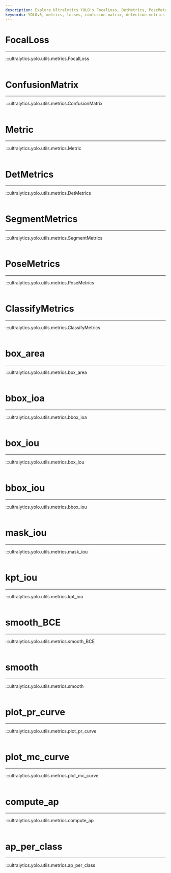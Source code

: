 ```yaml
---
description: Explore Ultralytics YOLO's FocalLoss, DetMetrics, PoseMetrics, ClassifyMetrics, and more with Ultralytics Metrics documentation.
keywords: YOLOv5, metrics, losses, confusion matrix, detection metrics, pose metrics, classification metrics, intersection over area, intersection over union, keypoint intersection over union, average precision, per class average precision, Ultralytics Docs
---
```


# FocalLoss
---
:::ultralytics.yolo.utils.metrics.FocalLoss
<br><br>

# ConfusionMatrix
---
:::ultralytics.yolo.utils.metrics.ConfusionMatrix
<br><br>

# Metric
---
:::ultralytics.yolo.utils.metrics.Metric
<br><br>

# DetMetrics
---
:::ultralytics.yolo.utils.metrics.DetMetrics
<br><br>

# SegmentMetrics
---
:::ultralytics.yolo.utils.metrics.SegmentMetrics
<br><br>

# PoseMetrics
---
:::ultralytics.yolo.utils.metrics.PoseMetrics
<br><br>

# ClassifyMetrics
---
:::ultralytics.yolo.utils.metrics.ClassifyMetrics
<br><br>

# box_area
---
:::ultralytics.yolo.utils.metrics.box_area
<br><br>

# bbox_ioa
---
:::ultralytics.yolo.utils.metrics.bbox_ioa
<br><br>

# box_iou
---
:::ultralytics.yolo.utils.metrics.box_iou
<br><br>

# bbox_iou
---
:::ultralytics.yolo.utils.metrics.bbox_iou
<br><br>

# mask_iou
---
:::ultralytics.yolo.utils.metrics.mask_iou
<br><br>

# kpt_iou
---
:::ultralytics.yolo.utils.metrics.kpt_iou
<br><br>

# smooth_BCE
---
:::ultralytics.yolo.utils.metrics.smooth_BCE
<br><br>

# smooth
---
:::ultralytics.yolo.utils.metrics.smooth
<br><br>

# plot_pr_curve
---
:::ultralytics.yolo.utils.metrics.plot_pr_curve
<br><br>

# plot_mc_curve
---
:::ultralytics.yolo.utils.metrics.plot_mc_curve
<br><br>

# compute_ap
---
:::ultralytics.yolo.utils.metrics.compute_ap
<br><br>

# ap_per_class
---
:::ultralytics.yolo.utils.metrics.ap_per_class
<br><br>